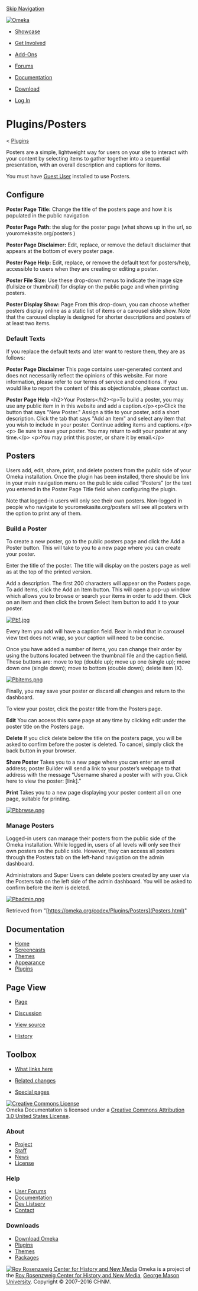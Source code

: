 <div id="wrap">

[Skip Navigation](Posters.html#content)
<div id="header">

<div class="padding">

<span
id="logo">[![Omeka](../../ui/i/logo-horizontal-288px.gif)](../../index.html)</span>
<div id="search-form">

</div>

-   <div id="nav-showcase">

    </div>

    [Showcase](../../showcase/index.html)
-   <div id="nav-involved">

    </div>

    [Get Involved](../../get-involved/index.html)
-   <div id="nav-addons">

    </div>

    [Add-Ons](../../add-ons/index.html)
-   <div id="nav-forums">

    </div>

    [Forums](../../forums/index.html)
-   <div id="nav-documentation">

    </div>

    [Documentation](../index.html)
-   <div id="nav-download">

    </div>

    [Download](../../download/index.html)

</div>

</div>

<div id="content">

<div class="padding">

<div id="user-meta">

-   <div id="pt-login">

    </div>

    [Log
    In](https://omeka.org/c/index.php?title=Special:UserLogin&returnto=Plugins/Posters)

</div>

Plugins/Posters
===============

<div id="contentSub">

<span class="subpages">&lt;
[Plugins](../Plugins.1.html "Plugins")</span>

</div>

<div id="primary">

Posters are a simple, lightweight way for users on your site to interact
with your content by selecting items to gather together into a
sequential presentation, with an overall description and captions for
items.

You must have [Guest User](GuestUser_2.0.html "Plugins/GuestUser 2.0")
installed to use Posters.

<span id="Configure" class="mw-headline"> Configure </span>
-----------------------------------------------------------

**Poster Page Title:** Change the title of the posters page and how it
is populated in the public navigation

**Poster Page Path:** the slug for the poster page (what shows up in the
url, so youromekasite.org/posters )

**Poster Page Disclaimer:** Edit, replace, or remove the default
disclaimer that appears at the bottom of every poster page.

**Poster Page Help:** Edit, replace, or remove the default text for
posters/help, accessible to users when they are creating or editing a
poster.

**Poster File Size:** Use these drop-down menus to indicate the image
size (fullsize or thumbnail) for display on the public page and when
printing posters.

**Poster Display Show:** Page From this drop-down, you can choose
whether posters display online as a static list of items or a carousel
slide show. Note that the carousel display is designed for shorter
descriptions and posters of at least two items.

### <span id="Default_Texts" class="mw-headline"> Default Texts </span>

If you replace the default texts and later want to restore them, they
are as follows:

**Poster Page Disclaimer** This page contains user-generated content and
does not necessarily reflect the opinions of this website. For more
information, please refer to our terms of service and conditions. If you
would like to report the content of this as objectionable, please
contact us.

**Poster Page Help** &lt;h2&gt;Your Posters&lt;/h2&gt;&lt;p&gt;To build
a poster, you may use any public item in in this website and add a
caption.&lt;/p&gt;&lt;p&gt;Click the button that says "New Poster."
Assign a title to your poster, add a short description. Click the tab
that says "Add an Item" and select any item that you wish to include in
your poster. Continue adding items and captions.&lt;/p&gt;&lt;p&gt; Be
sure to save your poster. You may return to edit your poster at any
time.&lt;/p&gt; &lt;p&gt;You may print this poster, or share it by
email.&lt;/p&gt;

<span id="Posters" class="mw-headline"> Posters </span>
-------------------------------------------------------

Users add, edit, share, print, and delete posters from the public side
of your Omeka installation. Once the plugin has been installed, there
should be link in your main navigation menu on the public side called
“Posters” (or the text you entered in the Poster Page Title field when
configuring the plugin.

Note that logged-in users will only see their own posters. Non-logged in
people who navigate to youromekasite.org/posters will see all posters
with the option to print any of them.

### <span id="Build_a_Poster" class="mw-headline"> Build a Poster </span>

To create a new poster, go to the public posters page and click the Add
a Poster button. This will take to you to a new page where you can
create your poster.

Enter the title of the poster. The title will display on the posters
page as well as at the top of the printed version.

Add a description. The first 200 characters will appear on the Posters
page. To add items, click the Add an Item button. This will open a
pop-up window which allows you to browse or search your items in order
to add them. Click on an item and then click the brown Select Item
button to add it to your poster.

[![Pb1.jpg](https://omeka.org/c/images/7/70/Pb1.jpg)](https://omeka.org/codex/File:Pb1.jpg)

Every item you add will have a caption field. Bear in mind that in
carousel view text does not wrap, so your caption will need to be
concise.

Once you have added a number of items, you can change their order by
using the buttons located between the thumbnail file and the caption
field. These buttons are: move to top (double up); move up one (single
up); move down one (single down); move to bottom (double down); delete
item (X).

[![Pbitems.png](https://omeka.org/c/images/f/f3/Pbitems.png)](https://omeka.org/codex/File:Pbitems.png)

Finally, you may save your poster or discard all changes and return to
the dashboard.

To view your poster, click the poster title from the Posters page.

**Edit** You can access this same page at any time by clicking edit
under the poster title on the Posters page.

**Delete** If you click delete below the title on the posters page, you
will be asked to confirm before the poster is deleted. To cancel, simply
click the back button in your browser.

**Share Poster** Takes you to a new page where you can enter an email
address; poster Builder will send a link to your poster’s webpage to
that address with the message “Username shared a poster with with you.
Click here to view the poster: \[link\].”

**Print** Takes you to a new page displaying your poster content all on
one page, suitable for printing.

[![Pbbrwse.png](https://omeka.org/c/images/f/fb/Pbbrwse.png)](https://omeka.org/codex/File:Pbbrwse.png)

### <span id="Manage_Posters" class="mw-headline"> Manage Posters </span>

Logged-in users can manage their posters from the public side of the
Omeka installation. While logged in, users of all levels will only see
their own posters on the public side. However, they can access all
posters through the Posters tab on the left-hand navigation on the admin
dashboard.

Administrators and Super Users can delete posters created by any user
via the Posters tab on the left side of the admin dashboard. You will be
asked to confirm before the item is deleted.

[![Pbadmin.png](https://omeka.org/c/images/c/c7/Pbadmin.png)](https://omeka.org/codex/File:Pbadmin.png)

<div class="printfooter">

Retrieved from "[https://omeka.org/codex/Plugins/Posters](Posters.html)"

</div>

<div id="catlinks" class="catlinks catlinks-allhidden">

</div>

</div>

<div id="secondary">

<div class="portlet">

Documentation
-------------

-   [Home](../index.html)
-   [Screencasts](../Screencasts.html)
-   [Themes](../Managing_Themes_2.0.html)
-   [Appearance](../Managing_Appearance_2.0.html)
-   [Plugins](../Plugins2.0.html)

</div>

<div class="portlet">

Page View
---------

-   <div id="nav-page">

    </div>

    [Page](Posters.html)
-   <div id="nav-discussion">

    </div>

    [Discussion](https://omeka.org/c/index.php?title=Talk:Plugins/Posters&action=edit&redlink=1)
-   <div id="nav-view_source">

    </div>

    [View
    source](https://omeka.org/c/index.php?title=Plugins/Posters&action=edit)
-   <div id="nav-history">

    </div>

    [History](https://omeka.org/c/index.php?title=Plugins/Posters&action=history)

</div>

<div id="wiki-toolbox" class="portlet">

Toolbox
-------

-   <div id="t-whatlinkshere">

    </div>

    [What links
    here](https://omeka.org/codex/Special:WhatLinksHere/Plugins/Posters)
-   <div id="t-recentchangeslinked">

    </div>

    [Related
    changes](https://omeka.org/codex/Special:RecentChangesLinked/Plugins/Posters)
-   <div id="t-specialpages">

    </div>

    [Special pages](../Special:SpecialPages.html)

</div>

[![Creative Commons
License](https://i.creativecommons.org/l/by/3.0/us/88x31.png)](http://creativecommons.org/licenses/by/3.0/us/)\
Omeka Documentation is licensed under a [Creative Commons Attribution
3.0 United States
License](http://creativecommons.org/licenses/by/3.0/us/).

</div>

</div>

</div>

<div id="footer">

<div class="padding">

<div id="sitemap">

<div class="section">

### About

-   [Project](../../about/index.html)
-   [Staff](../../about/staff/index.html)
-   [News](../../blog/index.html)
-   [License](http://www.gnu.org/copyleft/gpl.html)

</div>

<div class="section">

### Help

-   [User Forums](../../forums/index.html)
-   [Documentation](../index.html)
-   [Dev Listserv](http://groups.google.com/group/omeka-dev)
-   [Contact](../../contact/index.html)

</div>

<div class="section">

### Downloads

-   [Download Omeka](../../download/index.html)
-   [Plugins](../../addons/plugins.html)
-   [Themes](../../addons/themes.html)
-   [Packages](../../download/packages/index.html)

</div>

</div>

<div id="chnm-meta">

<span id="chnm-logo">[![Roy Rosenzweig Center for History and New
Media](../../ui/i/rrchnm-logo-regular.gif)](http://chnm.gmu.edu)</span>
Omeka is a project of the [Roy Rosenzweig Center for History and New
Media](http://chnm.gmu.edu), [George Mason
University](http://www.gmu.edu). Copyright © 2007–2016 CHNM.

</div>

</div>

</div>

</div>
